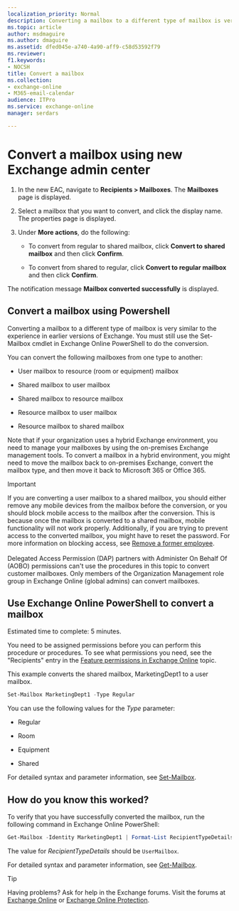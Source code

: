```yaml
---
localization_priority: Normal
description: Converting a mailbox to a different type of mailbox is very similar to the experience in earlier versions of Exchange. You must still use the Set-Mailbox cmdlet in Exchange Online PowerShell to do the conversion.
ms.topic: article
author: msdmaguire
ms.author: dmaguire
ms.assetid: dfed045e-a740-4a90-aff9-c58d53592f79
ms.reviewer: 
f1.keywords:
- NOCSH
title: Convert a mailbox
ms.collection: 
- exchange-online
- M365-email-calendar
audience: ITPro
ms.service: exchange-online
manager: serdars

---
```


# Convert a mailbox using new Exchange admin center

1. In the new EAC, navigate to **Recipients > Mailboxes**.
   The **Mailboxes** page is displayed.
   
2. Select a mailbox that you want to convert, and click the display name.
   The properties page is displayed.
   
3. Under **More actions**, do the following:

   - To convert from regular to shared mailbox, click **Convert to shared mailbox** and then click **Confirm**.
   
   - To convert from shared to regular, click **Convert to regular mailbox** and then click **Confirm**.
   
 The notification message **Mailbox converted successfully** is displayed.
   
## Convert a mailbox using Powershell

Converting a mailbox to a different type of mailbox is very similar to the experience in earlier versions of Exchange. You must still use the Set-Mailbox cmdlet in Exchange Online PowerShell to do the conversion.

You can convert the following mailboxes from one type to another:

- User mailbox to resource (room or equipment) mailbox

- Shared mailbox to user mailbox

- Shared mailbox to resource mailbox

- Resource mailbox to user mailbox

- Resource mailbox to shared mailbox

Note that if your organization uses a hybrid Exchange environment, you need to manage your mailboxes by using the on-premises Exchange management tools. To convert a mailbox in a hybrid environment, you might need to move the mailbox back to on-premises Exchange, convert the mailbox type, and then move it back to Microsoft 365 or Office 365.

> [!IMPORTANT]
> If you are converting a user mailbox to a shared mailbox, you should either remove any mobile devices from the mailbox before the conversion, or you should block mobile access to the mailbox after the conversion. This is because once the mailbox is converted to a shared mailbox, mobile functionality will not work properly. Additionally, if you are trying to prevent access to the converted mailbox, you might have to reset the password. For more information on blocking access, see [Remove a former employee](/microsoft-365/admin/add-users/remove-former-employee). <br/><br/> Delegated Access Permission (DAP) partners with Administer On Behalf Of (AOBO) permissions can't use the procedures in this topic to convert customer mailboxes. Only members of the Organization Management role group in Exchange Online (global admins) can convert mailboxes.

## Use Exchange Online PowerShell to convert a mailbox

Estimated time to complete: 5 minutes.

You need to be assigned permissions before you can perform this procedure or procedures. To see what permissions you need, see the "Recipients" entry in the [Feature permissions in Exchange Online](../../permissions-exo/feature-permissions.md) topic.

This example converts the shared mailbox, MarketingDept1 to a user mailbox.

```PowerShell
Set-Mailbox MarketingDept1 -Type Regular
```

You can use the following values for the _Type_ parameter:

- Regular

- Room

- Equipment

- Shared

For detailed syntax and parameter information, see [Set-Mailbox](/powershell/module/exchange/set-mailbox).

## How do you know this worked?

To verify that you have successfully converted the mailbox, run the following command in Exchange Online PowerShell:

```PowerShell
Get-Mailbox -Identity MarketingDept1 | Format-List RecipientTypeDetails
```

The value for _RecipientTypeDetails_ should be `UserMailbox`.

For detailed syntax and parameter information, see [Get-Mailbox](/powershell/module/exchange/get-mailbox).

> [!TIP]
> Having problems? Ask for help in the Exchange forums. Visit the forums at [Exchange Online](/answers/topics/office-exchange-server-itpro.html) or [Exchange Online Protection](https://social.technet.microsoft.com/forums/forefront/home?forum=FOPE).